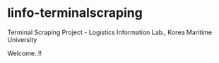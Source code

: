 linfo-terminalscraping
======================

Terminal Scraping Project - Logistics Information Lab., Korea Maritime University

Welcome..!!
